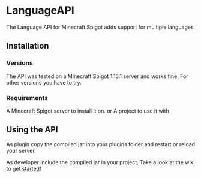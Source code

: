 # LanguageAPI
The Language API for Minecraft Spigot adds support for multiple languages


## Installation
### Versions
The API was tested on a Minecraft Spigot 1.15.1 server and works fine.
For other versions you have to try.

### Requirements
A Minecraft Spigot server to install it on.
or
A project to use it with

## Using the API
As plugin copy the compiled jar into your plugins folder and restart or reload your server.

As developer include the compiled jar in your project.
Take a look at the wiki to [get started](wiki/getting-started/)!


